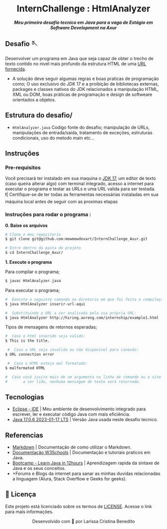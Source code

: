<h1 align="center">
 InternChallenge : HtmlAnalyzer
</h1>

<p align="center">
	<b><i>Meu primeiro desafio tecnico em Java para a vaga de Estágio em Software Development na Axur</i></b><br>
</p>

## Desafio 🪡
Desenvolver um programa em Java que seja capaz de obter o trecho de texto contido no nivel mais profundo da estrutura HTML  de uma [URL fornecida](http://hiring.axreng.com/internship/example1.html). <br>
- A solução deve seguir algumas regras e boas praticas de programação como; O uso exclusivo do JDK 17 e a proibição de bibliotecas externas, packages e classes nativos do JDK relacionados a manipulação HTML, XML ou DOM, boas práticas de programação e design de softweare orientados a objetos.

## Estrutura do desafio/
* ```HtmlAnalyzer.java```  Codigo fonte do desafio; manipulação de URLs, manipulações de entrada/saida, tratamento de exceções, estruturas condicionais, uso do metodo main etc...

## Instruções
### Pre-requisitos
Você precisará ter instalado em sua maquina o [JDK 17](https://www.oracle.com/java/technologies/javase/jdk17-archive-downloads.html), um editor de texto (caso queira alterar algo) com terminal integrado, acesso a internet para executar o programa e testar as URLs e uma URL valida para ser testada. <br>
❗️| Certifique-se de ter todas as ferramentas necessárias instaladas em sua máquina local antes de seguir com as proximas etapas<br>

### Instruções para rodar o programa :

**0. Baixe os arquivos**

```bash
# Clone o meu repositorio
$ git clone git@github.com:mewmewdevart/InternChallenge_Axur.git

# Entre dentro da pasta do projeto
$ cd InternChallenge_Axur/
```

**1. Execute o programa**

Para compilar o programa;
 ```bash
 $ javac HtmlAnalyzer.java
 ```
Para executar o programa;
 ```bash
 #  Execute o seguinte comando no diretorio em que foi feita a compilação:
 $ java HtmlAnalyzer inserir-url-aqui
 
 #  Substituindo a URL a ser analisada pela sua própria URL:
 $ java HtmlAnalyzer http://hiring.axreng.com/internship/example1.html
  ```

Tipos de mensagens de retornos esperadas;
 ```bash
 #  Caso o html inserido seja valido:
$ This is the title.
 
  #  Caso a URL seja invalida ou não disponivel para conexão:
 $ URL connection error
 
  #  Caso o HTML esteja mal formatado:
 $ malformated HTML
 
#  Caso você insira mais de um argumento na linha de comando ou o site não tenha texto 
# 		a ser lido, nenhuma mensagem de texto será retornada.
  ```
  
## Tecnologias
- [Eclipse - IDE](https://www.eclipse.org/downloads/) | Meu ambiente de desenvolvimento integrado para escrever, ler e executar código Java com mais eficiência.
- [Java 17.0.6 2023-01-17 LTS](https://www.oracle.com/br/java/) | Versão Java usada neste desafio tecnico.

## Referencias
- [Markdown](https://www.markdownguide.org/basic-syntax/) | Documentação de como utilizar o Markdown.
- [Documentação W3Schools](https://www.w3schools.com/) | Documentação e tutoriais praticos em Java.
- [Bootcamp - Learn Java in 12hours](https://youtu.be/xk4_1vDrzzo) | Aprendizagem rapida da sintaxe de Java e os seus conceitos.
- +Forums e Blogs da internet para sanar as minhas duvidas relacionadas a linguagem (Alura, Stack Overflow e Geeks for geeks).


## 📜  Licença
Este projeto está licenciado sobre os termos de [LICENSE](https://github.com/mewmewdevart/InternChallenge_Axur/blob/main/LICENSE). Acesse o link para mais informações.<br> 

<p align="center"> Desenvolvido com 💜 por Larissa Cristina Benedito </p>
